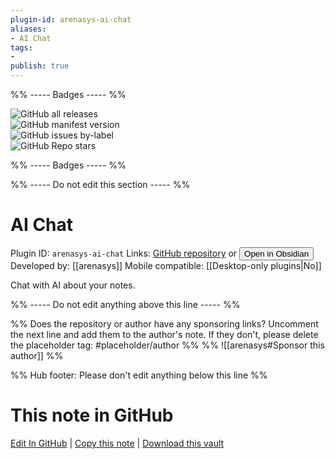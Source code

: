 ```yaml
---
plugin-id: arenasys-ai-chat
aliases:
- AI Chat
tags: 
- 
publish: true
---
```


%% ----- Badges ----- %%

![GitHub all releases](https://img.shields.io/github/downloads/arenasys/obsidian-ai-chat/total?color=573E7A&logo=github&style=for-the-badge)   
![GitHub manifest version](https://img.shields.io/github/manifest-json/v/arenasys/obsidian-ai-chat?color=573E7A&logo=github&style=for-the-badge)   
![GitHub issues by-label](https://img.shields.io/github/issues/arenasys/obsidian-ai-chat/help%20wanted?color=573E7A&logo=github&style=for-the-badge)   
![GitHub Repo stars](https://img.shields.io/github/stars/arenasys/obsidian-ai-chat?color=573E7A&logo=github&style=for-the-badge)

%% ----- Badges ----- %%

%% ----- Do not edit this section ----- %%

# AI Chat

Plugin ID: `arenasys-ai-chat`
Links: [GitHub repository](https://github.com/arenasys/obsidian-ai-chat) or [<button id=HH>Open in Obsidian</button>](obsidian://show-plugin?id=arenasys-ai-chat)
Developed by: [[arenasys]]
Mobile compatible: [[Desktop-only plugins|No]]

Chat with AI about your notes.

%% ----- Do not edit anything above this line ----- %% 

%% Does the repository or author have any sponsoring links? Uncomment the next line and add them to the author's note. If they don't, please delete the placeholder tag: #placeholder/author %%
%% ![[arenasys#Sponsor this author]] %%

%% Hub footer: Please don't edit anything below this line %%

# This note in GitHub

<span class="git-footer">[Edit In GitHub](https://github.dev/obsidian-community/obsidian-hub/blob/main/02%20-%20Community%20Expansions/02.05%20All%20Community%20Expansions/Plugins/arenasys-ai-chat.md "git-hub-edit-note") | [Copy this note](https://raw.githubusercontent.com/obsidian-community/obsidian-hub/main/02%20-%20Community%20Expansions/02.05%20All%20Community%20Expansions/Plugins/arenasys-ai-chat.md "git-hub-copy-note") | [Download this vault](https://github.com/obsidian-community/obsidian-hub/archive/refs/heads/main.zip "git-hub-download-vault") </span>
